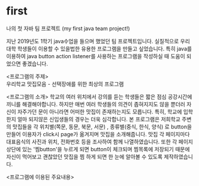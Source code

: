 # first
나의 첫 자바 팀 프로젝트 (my first java team project!)

지난 2019년도 1학기 java수업을 들으며 했었던 팀 프로젝트입니다. 실질적으로 우리 대학 학생들이 이용할 수 있을법한 유용한 프로그램을 만들고 싶었습니다. 특히 java를 이용하여 java button action listener를 사용하는 프로그램을 작성하실 때 도움이 되었으면 좋겠습니다. 

<프로그램의 주제>  
우리학교 맛집모음 - 선택장애를 위한 최상의 프로그램

<프로그램의 소개>
학교의 여러 위치에서 강의를 듣는 학생들은 짧은 점심 공강시간에 끼니를 해결해야합니다. 하지만 매번 여러 학생들의 의견이 좁혀지지도 않을 뿐더러 자신이 자주가던 문이 아니라면 어떠한 맛집이 존재하는지도 모릅니다. 특히, 학교에 입학한지 얼마 되지않은 신입생들의 경우는 더욱 심각합니다.
본 프로그램은 저희학교 주변의 맛집들을 각 위치별(쪽문, 동문, 북문, 서문) , 종류별(중식, 한식, 양식) 로 button을 만들어 이용자가 click시 page가 옮겨지며 맛집을 소개해줍니다. 맛집 각 페이지마다 대표음식의 사진과 위치, 전화번호 등을 조사하여 함께 나열하였습니다. 또한 각 페이지 상단에 있는 '찜button'을 누르게 되면 button이 체크되며 찜목록에 저장되기 때문에 자신이 먹어보고 괜찮았던 맛집을 찜 하게 되면 한 눈에 알아볼 수 있도록 제작하였습니다. 

<프로그램에 이용된 주요내용>
